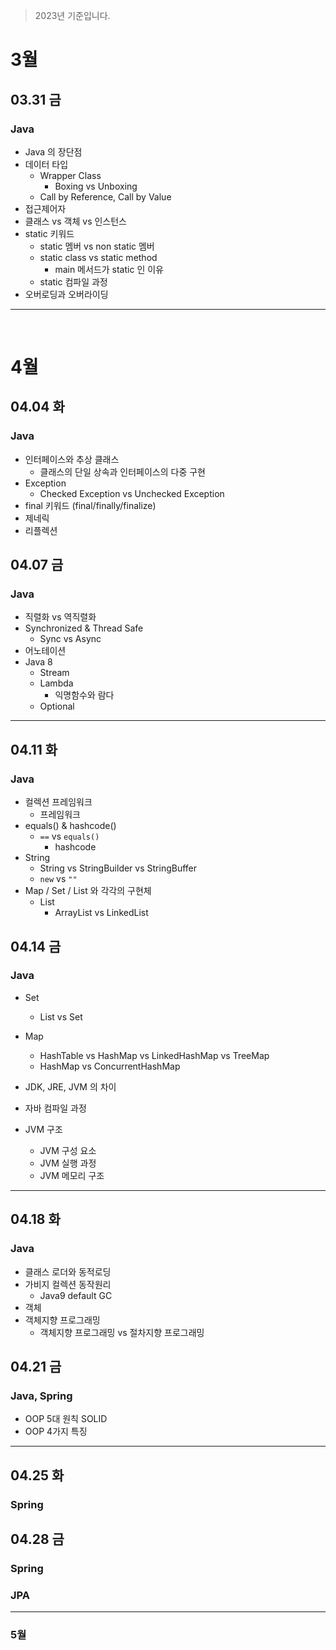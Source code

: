 > 2023년 기준입니다.

# 3월
## 03.31 금
### Java
- Java 의 장단점
- 데이터 타입
  - Wrapper Class
    - Boxing vs Unboxing
  - Call by Reference, Call by Value
- 접근제어자
- 클래스 vs 객체 vs 인스턴스
- static 키워드
  - static 멤버 vs non static 멤버
  - static class vs static method
    - main 메서드가 static 인 이유
  - static 컴파일 과정
- 오버로딩과 오버라이딩

---

<br>

# 4월

## 04.04 화

### Java

- 인터페이스와 추상 클래스
  - 클래스의 단일 상속과 인터페이스의 다중 구현
- Exception
  - Checked Exception vs Unchecked Exception
- final 키워드 (final/finally/finalize)
- 제네릭
- 리플렉션

## 04.07 금

### Java

- 직렬화 vs 역직렬화
- Synchronized & Thread Safe
  - Sync vs Async
- 어노테이션
- Java 8
  - Stream
  - Lambda
    - 익명함수와 람다
  - Optional

---

## 04.11 화

### Java

- 컬렉션 프레임워크
  - 프레임워크
- equals() & hashcode()
  - `==` vs `equals()`
    - hashcode
- String
  - String vs StringBuilder vs StringBuffer
  - `new` vs `""`
- Map / Set / List 와 각각의 구현체
  - List
    - ArrayList vs LinkedList

## 04.14 금

###  Java

- Set
  - List vs Set

- Map
  - HashTable vs HashMap vs LinkedHashMap vs TreeMap
  - HashMap vs ConcurrentHashMap
  
- JDK, JRE, JVM 의 차이
- 자바 컴파일 과정
- JVM 구조
  - JVM 구성 요소
  - JVM 실행 과정
  - JVM 메모리 구조

---

## 04.18 화

### Java

- 클래스 로더와 동적로딩
- 가비지 컬렉션 동작원리
  - Java9 default GC
- 객체
- 객체지향 프로그래밍
  - 객체지향 프로그래밍 vs 절차지향 프로그래밍

## 04.21 금

### Java, Spring

- OOP 5대 원칙 SOLID
- OOP 4가지 특징

---

## 04.25 화

### Spring

## 04.28 금

### Spring
### JPA

---

### 5월 